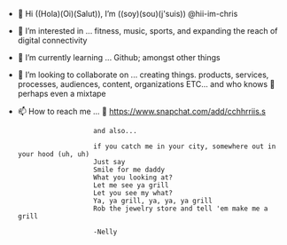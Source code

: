 - 👋 Hi ((Hola)(Oi)(Salut)), I’m ((soy)(sou)(j'suis)) @hii-im-chris
- 👀 I’m interested in ... fitness, music, sports, and expanding the reach of digital connectivity
- 🌱 I’m currently learning ... Github; amongst other things
- 💞️ I’m looking to collaborate on ... creating things. products, services, processes, audiences, content, organizations ETC... and who knows 🤔 perhaps even a mixtape 
- 📫 How to reach me ... 👻 https://www.snapchat.com/add/cchhrriis.s

                         and also...

                         if you catch me in your city, somewhere out in your hood (uh, uh)
                         Just say
                         Smile for me daddy
                         What you looking at?
                         Let me see ya grill
                         Let you see my what?
                         Ya, ya grill, ya, ya, ya grill
                         Rob the jewelry store and tell 'em make me a grill

                         -Nelly
                    
